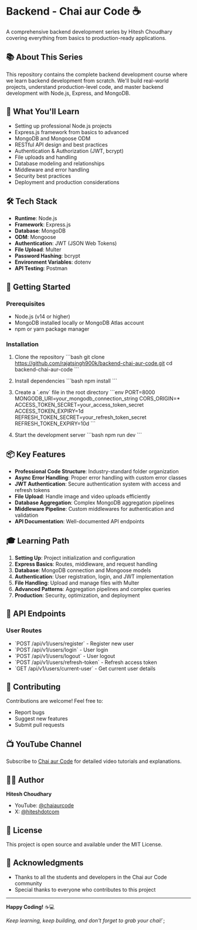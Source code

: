 # Backend - Chai aur Code ☕

A comprehensive backend development series by Hitesh Choudhary covering everything from basics to production-ready applications.

## 📚 About This Series

This repository contains the complete backend development course where we learn backend development from scratch. We'll build real-world projects, understand production-level code, and master backend development with Node.js, Express, and MongoDB.

## 🎯 What You'll Learn

- Setting up professional Node.js projects
- Express.js framework from basics to advanced
- MongoDB and Mongoose ODM
- RESTful API design and best practices
- Authentication & Authorization (JWT, bcrypt)
- File uploads and handling
- Database modeling and relationships
- Middleware and error handling
- Security best practices
- Deployment and production considerations

## 🛠️ Tech Stack

- **Runtime**: Node.js
- **Framework**: Express.js
- **Database**: MongoDB
- **ODM**: Mongoose
- **Authentication**: JWT (JSON Web Tokens)
- **File Upload**: Multer
- **Password Hashing**: bcrypt
- **Environment Variables**: dotenv
- **API Testing**: Postman

## 🚀 Getting Started

### Prerequisites

- Node.js (v14 or higher)
- MongoDB installed locally or MongoDB Atlas account
- npm or yarn package manager

### Installation

1. Clone the repository
\`\`\`bash
git clone https://github.com/rajatsingh900k/backend-chai-aur-code.git
cd backend-chai-aur-code
\`\`\`

2. Install dependencies
\`\`\`bash
npm install
\`\`\`

3. Create a \`.env\` file in the root directory
\`\`\`env
PORT=8000
MONGODB_URI=your_mongodb_connection_string
CORS_ORIGIN=*
ACCESS_TOKEN_SECRET=your_access_token_secret
ACCESS_TOKEN_EXPIRY=1d
REFRESH_TOKEN_SECRET=your_refresh_token_secret
REFRESH_TOKEN_EXPIRY=10d
\`\`\`

4. Start the development server
\`\`\`bash
npm run dev
\`\`\`

## 📦 Key Features

- **Professional Code Structure**: Industry-standard folder organization
- **Async Error Handling**: Proper error handling with custom error classes
- **JWT Authentication**: Secure authentication system with access and refresh tokens
- **File Upload**: Handle image and video uploads efficiently
- **Database Aggregation**: Complex MongoDB aggregation pipelines
- **Middleware Pipeline**: Custom middlewares for authentication and validation
- **API Documentation**: Well-documented API endpoints

## 🎓 Learning Path

1. **Setting Up**: Project initialization and configuration
2. **Express Basics**: Routes, middleware, and request handling
3. **Database**: MongoDB connection and Mongoose models
4. **Authentication**: User registration, login, and JWT implementation
5. **File Handling**: Upload and manage files with Multer
6. **Advanced Patterns**: Aggregation pipelines and complex queries
7. **Production**: Security, optimization, and deployment

## 📝 API Endpoints

### User Routes
- \`POST /api/v1/users/register\` - Register new user
- \`POST /api/v1/users/login\` - User login
- \`POST /api/v1/users/logout\` - User logout
- \`POST /api/v1/users/refresh-token\` - Refresh access token
- \`GET /api/v1/users/current-user\` - Get current user details

## 🤝 Contributing

Contributions are welcome! Feel free to:
- Report bugs
- Suggest new features
- Submit pull requests

## 📺 YouTube Channel

Subscribe to [Chai aur Code](https://www.youtube.com/@chaiaurcode) for detailed video tutorials and explanations.

## 👨‍💻 Author

**Hitesh Choudhary**
- YouTube: [@chaiaurcode](https://www.youtube.com/@chaiaurcode)
- X: [@hiteshdotcom](https://x.com/hiteshdotcom)

## 📄 License

This project is open source and available under the MIT License.

## 🙏 Acknowledgments

- Thanks to all the students and developers in the Chai aur Code community
- Special thanks to everyone who contributes to this project

---

**Happy Coding!** ☕💻

*Keep learning, keep building, and don't forget to grab your chai!*`;
